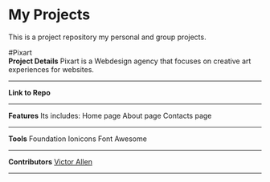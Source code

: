 # My Projects
This is a project repository my personal and group projects.

#Pixart<br>
**Project Details**
Pixart is a Webdesign agency that focuses on creative art experiences for websites.
_________________
**Link to Repo**
_________________
**Features**
Its includes:
Home page
About page
Contacts page
_________________
**Tools**
Foundation
Ionicons
Font Awesome
_________________
**Contributors**
[Victor Allen](https://github.com/vamuigua)
_________________
